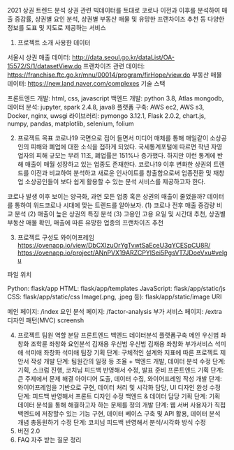 2021 상권 트렌드 분석
상권 관련 빅데이터를 토대로 코로나 이전과 이후를 분석하여 매출 증감률, 상권별 요인 분석, 상권별 부동산 매물 및 유망한 프랜차이즈 추천 등 다양한 정보를 도표 및 지도로 제공하는 서비스
1. 프로젝트 소개
사용한 데이터

서울시 상권 매출 데이터: http://data.seoul.go.kr/dataList/OA-15572/S/1/datasetView.do
프랜차이즈 관련 데이터: https://franchise.ftc.go.kr/mnu/00014/program/firHope/view.do
부동산 매물 데이터: https://new.land.naver.com/complexes
기술 스택

프론트엔드 개발: html, css, javascript
백엔드 개발: python 3.8, Atlas mongodb,
데이터 분석: jupyter, spark 2.4.8, java8
플랫폼 구축: AWS ec2, AWS s3, Docker, nginx, uwsgi
라이브러리: pymongo 3.12.1, Flask 2.0.2, chart.js, numpy, pandas, matplotlib, selenium, folium

2. 프로젝트 목표
코로나19 국면으로 접어 들면서 미디어 매체를 통해 매일같이 소상공인의 피해와 폐업에 대한 소식을 접하게 되었다. 국세통계포털에 따르면 작년 자영업자의 피해 규모는 무려 11조, 폐업률은 151%나 증가했다. 하지만 이런 통계에 반해 매출이 매월 성장하고 있는 업종도 존재한다. 코로나19 이후 변화한 상권의 트렌드를 이전과 비교하여 분석하고 새로운 인사이트를 창출함으로써 업종전환 및 재창업 소상공인들이 보다 쉽게 활용할 수 있는 분석 서비스를 제공하고자 한다.

코로나 발생 이후 보이는 양극화, 과연 모든 업종 혹은 상권의 매출이 줄었을까?
데이터를 통하여 위드코로나 시대에 맞는 트렌드를 알아보자.
(1) 코로나 전후 매출 증감량 비교 분석
(2) 매출이 높은 상권의 특징 분석
(3) 고용인 고용 요일 및 시간대 추천, 상권별 부동산 매물 확인, 매출에 따른 유망한 업종의 프랜차이즈 추천

3. 프로젝트 구성도
와이어프레임
https://ovenapp.io/view/DbCXIzuOrYgTvwtSaEceU3qYCESpCU8R/
https://ovenapp.io/project/ANnPVX19ARZCPYISei5PgsVT7JDoeVxu#velgu

파일 위치

Python: flask/app
HTML: flask/app/templates
JavaScript: flask/app/static/js
CSS: flask/app/static/css
Image(.png, .jpeg 등): flask/app/static/image
URI

메인 페이지: /index
요인 분석 페이지: /factor-analysis
부가 서비스 페이지: /extra
디자인 패턴(MVC)
screensh

4. 프로젝트 팀원 역할 분담
프론트엔드	백엔드	데이터분석	플랫폼구축
메인	우신범	좌창화	조학륜	좌창화
요인분석	김재용 우신범	우신범	김재용 좌창화	
부가서비스	석미애	석미애	좌창화 석미애	
팀장
기획 단계: 구체적인 설계와 지표에 따른 프로젝트 제안서 작성
개발 단계: 팀원간의 일정 등 조율 + 백엔드 개발, 데이터 분석
수정 단계: 기획, 스크럼 진행, 코치님 피드백 반영해서 수정, 발표 준비
프론트엔드
기획 단계: 큰 주제에서 문제 해결 아이디어 도출, 데이터 수집, 와이어프레임 작성
개발 단계: 와이어프레임을 기반으로 구현, 데이터 처리 및 시각화 담당, UI 디자인 완성
수정 단계: 피드백 반영해서 프론트 디자인 수정
백엔드 & 데이터 담당
기획 단계: 기획 데이터 분석을 통해 해결하고자 하는 문제를 정의
개발 단계: 웹 서버 사용자가 직접 백엔드에 저장할수 있는 기능 구현, 데이터 베이스 구축 및 API 활용, 데이터 분석 개념 총동원하기
수정 단계: 코치님 피드백 반영해서 분석/시각화 방식 수정
5. 버전
2.0
6. FAQ
자주 받는 질문 정리
